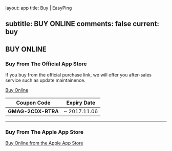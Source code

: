 layout: app
title: Buy | EasyPing


subtitle: BUY ONLINE
comments: false
current: buy
---

## <strong>BUY ONLINE</strong>

### Buy From The Official App Store
If you buy from the official purchase link, we will offer you after-sales service such as update maintainence. 

<a href="https://shopper.mycommerce.com/checkout/cart/add/55399-57" target="_blank"><span class="cls-banner-start-link"> <i class="fa fa-shopping-bag fa-3x" aria-hidden="true"></i> <span> Buy Online</span> <i class="fa fa-angle-double-right"></i> </span></a>


Coupon Code | Expiry Date
------ | -------
**GMAG-2CDX-RTRA** | ~ 2017.11.06

---

### Buy From The Apple App Store
<a href="https://itunes.apple.com/us/app/trytoaac/id849508170?l=zh&ls=1&mt=12" target="_blank"><span class="cls-banner-start-link"> <i class="fa fa-apple fa-3x" aria-hidden="true"></i> <span> Buy Online from the Apple App Store </span><i class="fa fa-angle-double-right"></i></span> </a>
